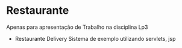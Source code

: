 Restaurante
===========

Apenas para apresentação de Trabalho na disciplina Lp3
- Restaurante Delivery
Sistema de exemplo utilizando servlets, jsp
